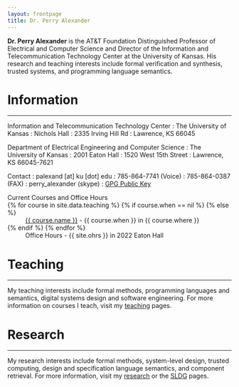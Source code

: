 ```yaml
---
layout: frontpage
title: Dr. Perry Alexander
---
```


**Dr. Perry Alexander** is the AT&T Foundation Distinguished Professor of Electrical and Computer Science and Director of the Information and Telecommunication Technology Center at the University of Kansas.  His research and teaching interests include formal verification and synthesis, trusted systems, and programming language semantics.

# Information

-----

Information and Telecommunication Technology Center
: The University of Kansas
: Nichols Hall
: 2335 Irving Hill Rd
: Lawrence, KS 66045

Department of Electrical Engineering and Computer Science
: The University of Kansas
: 2001 Eaton Hall
: 1520 West 15th Street
: Lawrence, KS 66045-7621

Contact
: palexand \[at\] ku \[dot\] edu
: 785-864-7741 (Voice)
: 785-864-0387 (FAX)
: perry_alexander (skype)
: [GPG Public Key](resources/PerryAlexander.asc)

<dl>
<dt>Current Courses and Office Hours</dt>
{% for course in site.data.teaching %}
{% if course.when == nil %}
{% else %}
<dd><a href="http://{{ course.github }}.github.io/{{ course.repo }}">{{ course.name }}</a> - {{ course.when }} in {{ course.where }}</dd>
{% endif %}
{% endfor %}
<dd>Office Hours - {{ site.ohrs }} in 2022 Eaton Hall</dd>
</dl>

# Teaching

----

My teaching interests include formal methods, programming languages and semantics, digital systems design and software engineering. For more information on courses I teach, visit my [teaching](teaching) pages.

# Research

----

My research interests include formal methods, system-level
design, trusted computing, design and specification language
semantics, and component retrieval. For more information, visit my
[research](research) or the [SLDG](http://ku-sldg.github.io) pages.


